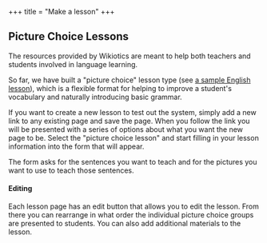 +++
title = "Make a lesson"
+++

## Picture Choice Lessons

The resources provided by Wikiotics are meant to help both teachers and
students involved in language learning.

So far, we have built a "picture choice" lesson type (see [a sample
English lesson](/en/English_Lesson_-_Introduction)), which is a flexible
format for helping to improve a student's vocabulary and naturally
introducing basic grammar.

If you want to create a new lesson to test out the system, simply add a
new link to any existing page and save the page. When you follow the
link you will be presented with a series of options about what you want
the new page to be. Select the "picture choice lesson" and start filling
in your lesson information into the form that will appear.

The form asks for the sentences you want to teach and for the pictures
you want to use to teach those sentences.

#### Editing

Each lesson page has an edit button that allows you to edit the lesson.
From there you can rearrange in what order the individual picture choice
groups are presented to students. You can also add additional materials
to the lesson.
